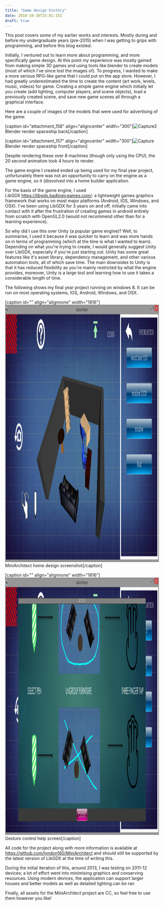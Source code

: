 ```yaml
---
title: "Game design history"
date: 2018-10-30T15:01:15Z
draft: true
---
```


This post covers some of my earlier works and interests. Mostly during and before my undergraduate years (pre-2015) when I was getting to grips with programming, and before this blog existed.

Initially, I ventured out to learn more about programming, and more specifically game design. At this point my experience was mostly gained from making simple 3D games and using tools like blender to create models (most of which I've since lost the images of). To progress, I wanted to make a more serious RPG-like game that I could put on the app store. However, I had greatly underestimated the time to create the content (art work, levels, music, videos) for game. Creating a simple game engine which initially let you create (add lighting, computer players, and scene objects), load a previously created scene, and save new game scenes all through a graphical interface.

Here are a couple of images of the models that were used for advertising of the game:

[caption id="attachment_158" align="aligncenter" width="300"]<img class="wp-image-158 size-medium" src="http://lyndonfawcett.com/wp-content/uploads/2016/08/Capture2-300x137.png" alt="Capture2" width="300" height="137" /> Blender render spaceship back[/caption]

<!--more-->

[caption id="attachment_157" align="aligncenter" width="300"]<img class="wp-image-157 size-medium" src="http://lyndonfawcett.com/wp-content/uploads/2016/08/Capture-300x153.png" alt="Capture" width="300" height="153" /> Blender render spaceship front[/caption]

Despite rendering these over 8 machines (though only using the CPU), the 20 second animation took 4 hours to render.

The game engine I created ended up being used for my final year project, unfortunately there was not an opportunity to carry on the engine as a game engine, so it (d)evolved into a home builder application.

For the basis of the game engine, I used LibGDX https://libgdx.badlogicgames.com/: a lightweight games graphics framework that works on most major platforms (Android, IOS, Windows, and OSX). I've been using LibGDX for 3 years on and off, initially came into contact with it after the frustration of creating games in android entirely from scratch with OpenGL2.0 (would not recommend other than for a learning experience).

So why did I use this over Unity (a popular game engine)? Well, to summarise, I used it because it was quicker to learn and was more hands on in terms of programming (which at the time is what I wanted to learn). Depending on what you're trying to create, I would generally suggest Unity over LibGDX, especially if you're just starting out. Unity has some great features like it's asset library, dependency management, and other various automation tools, all of which save time. The main downsides to Unity is that it has reduced flexibility as you're mainly restricted by what the engine provides, moreover, Unity is a large tool and learning how to use it takes a considerable length of time.
<div class="mceTemp"></div>
The following shows my final year project running on windows 8. It can be run on most operating systems, IOS, Android, Windows, and OSX.

[caption id="" align="alignnone" width="1816"]<img class="" src="https://raw.githubusercontent.com/lyndon160/MiniArchitect/master/Arena.PNG" width="1816" height="839" /> MiniArchitect home design screenshot[/caption]

[caption id="" align="alignnone" width="1816"]<img class="" src="https://raw.githubusercontent.com/lyndon160/MiniArchitect/master/Arenahelp.PNG" width="1816" height="839" /> Gesture control help screen[/caption]

All code for the project along with more information is available at https://github.com/lyndon160/MiniArchitect and should still be supported by the latest version of LibGDX at the time of writing this.

During the initial iteration of this, around 2013, I was testing on 2011-12 devices; a lot of effort went into minimising graphics and conserving resources. Using modern devices, the application can support larger houses and better models as well as detailed lighting.can be ran

Finally, all assets for the MiniArchitect project are CC, so feel free to use them however you like!
